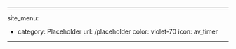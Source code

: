 ---
site_menu:
  - category: Placeholder
    url: /placeholder
    color: violet-70
    icon: av_timer
 ---
